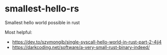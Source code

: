 # smallest-hello-rs
Smallest hello world possible in rust

Most helpful:
- https://dev.to/szymongib/single-syscall-hello-world-in-rust-part-2-4jj4
- https://darkcoding.net/software/a-very-small-rust-binary-indeed/
